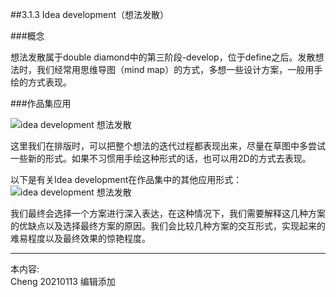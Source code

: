 
##3.1.3 Idea development（想法发散）

###概念

想法发散属于double diamond中的第三阶段-develop，位于define之后。发散想法时，我们经常用思维导图（mind map）的方式，多想一些设计方案，一般用手绘的方式表现。


###作品集应用

![idea development 想法发散](http://kitpic.makebi.net/2021/ard_06.jpg)

这里我们在排版时，可以把整个想法的迭代过程都表现出来，尽量在草图中多尝试一些新的形式。如果不习惯用手绘这种形式的话，也可以用2D的方式去表现。

以下是有关Idea development在作品集中的其他应用形式：
![idea development 想法发散 ](http://kitpic.makebi.net/2021/ard_07.jpg)

我们最终会选择一个方案进行深入表达，在这种情况下，我们需要解释这几种方案的优缺点以及选择最终方案的原因。我们会比较几种方案的交互形式，实现起来的难易程度以及最终效果的惊艳程度。

---
本内容:  
Cheng 20210113 编辑添加
